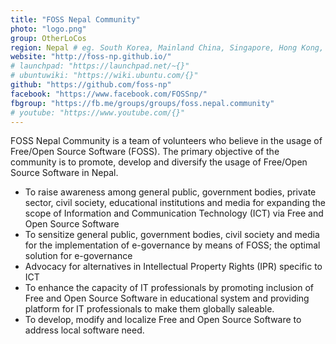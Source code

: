 ```yaml
---
title: "FOSS Nepal Community"
photo: "logo.png"
group: OtherLoCos
region: Nepal # eg. South Korea, Mainland China, Singapore, Hong Kong, Taiwan ...
website: "http://foss-np.github.io/"
# launchpad: "https://launchpad.net/~{}"
# ubuntuwiki: "https://wiki.ubuntu.com/{}"
github: "https://github.com/foss-np"
facebook: "https://www.facebook.com/FOSSnp/"
fbgroup: "https://fb.me/groups/groups/foss.nepal.community"
# youtube: "https://www.youtube.com/{}"
---
```

FOSS Nepal Community is a team of volunteers who believe in the usage of Free/Open Source Software (FOSS). The primary objective of the community is to promote, develop and diversify the usage of Free/Open Source Software in Nepal.
+ To raise awareness among general public, government bodies, private sector, civil society, educational institutions and media for expanding the scope of Information and Communication Technology (ICT) via Free and Open Source Software
+ To sensitize general public, government bodies, civil society and media for the implementation of e-governance by means of FOSS; the optimal solution for e-governance
+ Advocacy for alternatives in Intellectual Property Rights (IPR) specific to ICT
+ To enhance the capacity of IT professionals by promoting inclusion of Free and Open Source Software in educational system and providing platform for IT professionals to make them globally saleable.
+ To develop, modify and localize Free and Open Source Software to address local software need.